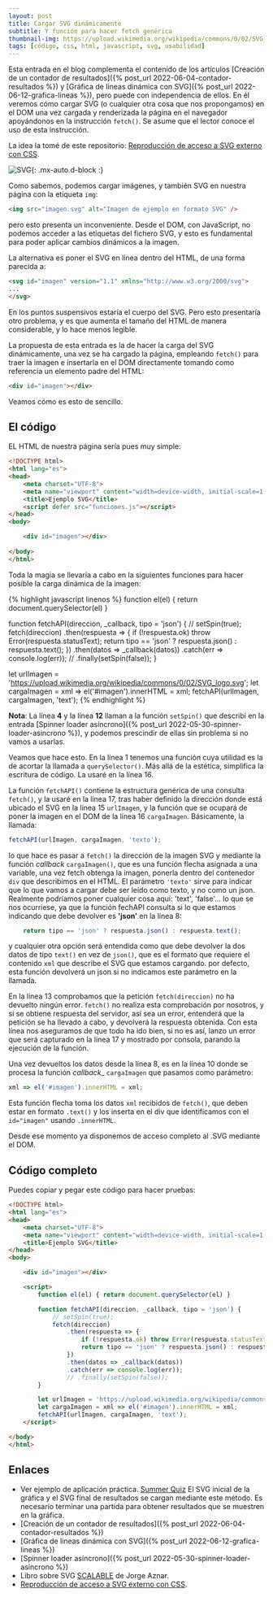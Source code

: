 ```yaml
---
layout: post
title: Cargar SVG dinámicamente
subtitle: Y función para hacer fetch genérica
thumbnail-img: https://upload.wikimedia.org/wikipedia/commons/0/02/SVG_logo.svg
tags: [código, css, html, javascript, svg, usabilidad]
---
```

Esta entrada en el blog complementa el contenido de los artículos [Creación de un contador de resultados]({% post_url 2022-06-04-contador-resultados %}) y [Gráfica de lineas dinámica con SVG]({% post_url 2022-06-12-grafica-lineas %}), pero puede con independencia de ellos. En él veremos cómo cargar SVG (o cualquier otra cosa que nos propongamos) en el DOM una vez cargada y renderizada la página en el navegador apoyándonos en la instrucción ```fetch()```. Se asume que el lector conoce el uso de esta instrucción.

La idea la tomé de este repositorio: [Reproducción de acceso a SVG externo con CSS](https://github.com/ojgarciab/335841-stackoverflow-es).

![SVG](https://upload.wikimedia.org/wikipedia/commons/0/02/SVG_logo.svg){: .mx-auto.d-block :}

Como sabemos, podemos cargar imágenes, y también SVG en nuestra página con la etiqueta ```img```:

```html
<img src="imagen.svg" alt="Imagen de ejemplo en formato SVG" />
```

pero esto presenta un inconveniente. Desde el DOM, con JavaScript, no podemos acceder a las etiquetas del fichero SVG, y esto es fundamental para poder aplicar cambios dinámicos a la imagen.

La alternativa es poner el SVG en línea dentro del HTML, de una forma parecida a:

```html
<svg id="imagen" version="1.1" xmlns="http://www.w3.org/2000/svg">
...
</svg>
```
En los puntos suspensivos estaría el cuerpo del SVG. Pero esto presentaría otro problema, y es que aumenta el tamaño del HTML de manera considerable, y lo hace menos legible.

La propuesta de esta entrada es la de hacer la carga del SVG dinámicamente, una vez se ha cargado la página, empleando ```fetch()``` para traer la imagen e insertarla en el DOM directamente tomando como referencia un elemento padre del HTML:

```html
<div id="imagen"></div>
```
Veamos cómo es esto de sencillo.

## El código

EL HTML de nuestra página sería pues muy simple:

```html
<!DOCTYPE html>
<html lang="es">
<head>
    <meta charset="UTF-8">
    <meta name="viewport" content="width=device-width, initial-scale=1.0">
    <title>Ejemplo SVG</title>
    <script defer src="funciones.js"></script>
</head>
<body>

    <div id="imagen"></div>
    
</body>
</html>
```
Toda la magia se llevaría a cabo en la siguientes funciones para hacer posible la carga dinámica de la imagen:

{% highlight javascript linenos %}
function el(el) { return document.querySelector(el) }

function fetchAPI(direccion, _callback, tipo = 'json') {
    // setSpin(true);
    fetch(direccion)
        .then(respuesta => {
            if (!respuesta.ok) throw Error(respuesta.statusText);
            return tipo == 'json' ? respuesta.json() : respuesta.text();
        })
        .then(datos => _callback(datos))
        .catch(err => console.log(err));
        // .finally(setSpin(false));
}

let urlImagen = 'https://upload.wikimedia.org/wikipedia/commons/0/02/SVG_logo.svg';
let cargaImagen = xml => el('#imagen').innerHTML = xml;
fetchAPI(urlImagen, cargaImagen, 'text');
{% endhighlight %}

__Nota__: La línea __4__ y la línea __12__ llaman a la función ```setSpin()``` que describí en la entrada [Spinner loader asíncrono]({% post_url 2022-05-30-spinner-loader-asincrono %}), y podemos prescindir de ellas sin problema si no vamos a usarlas.

Veamos que hace esto. En la línea 1 tenemos una función cuya utilidad es la de acortar la llamada a ```querySelector()```. Más allá de la estética, simplifica la escritura de código. La usaré en la línea 16.

La función ```fetchAPI()``` contiene la estructura genérica de una consulta ```fetch()```, y la usaré en la línea 17, tras haber definido la dirección donde está ubicado el SVG en la línea 15 ```urlImagen```, y la función que se ocupará de poner la imagen en el DOM de la línea 16 ```cargaImagen```. Básicamente, la llamada:

```javascript
fetchAPI(urlImagen, cargaImagen, 'texto');
```

lo que hace es pasar a ```fetch()``` la dirección de la imagen SVG y mediante la función _callback_ ```cargaImagen()```, que es una función flecha asignada a una variable, una vez fetch obtenga la imagen, ponerla dentro del contenedor ```div``` que describimos en el HTML. El parámetro ```'texto'``` sirve para indicar que lo que vamos a cargar debe ser leído como texto, y no como un json. Realmente podríamos poner cualquier cosa aquí: 'text', 'false'... lo que se nos ocurriese,  ya que la función fechAPI consulta si lo que estamos indicando que debe devolver es __'json'__ en la línea 8:

```javascript
    return tipo == 'json' ? respuesta.json() : respuesta.text();
```
y cualquier otra opción será entendida como que debe devolver la dos datos de tipo ```text()``` en vez de ```json()```, que es el formato que requiere el contenido ```xml``` que describe el SVG que estamos cargando. por defecto, esta función devolverá un json si no indicamos este parámetro en la llamada.

En la línea 13 comprobamos que la petición ```fetch(direccion)``` no ha devuelto ningún error. ```fetch()``` no realiza esta comprobación por nosotros, y si se obtiene respuesta del servidor, así sea un error, entenderá que la petición se ha llevado a cabo, y devolverá la respuesta obtenida. Con esta línea nos aseguramos de que todo ha ido bien, si no es así, lanzo un error que será capturado en la línea 17 y mostrado por consola, parando la ejecución de la función.

Una vez devueltos los datos desde la línea 8, es en la línea 10 donde se procesa la función _callback__ ```cargaImagen``` que pasamos como parámetro:

```javascript
xml => el('#imagen').innerHTML = xml;
```
Esta función flecha toma los datos ```xml``` recibidos de ```fetch()```, que deben estar en formato ```.text()``` y los inserta en el div que identificamos con el ```id="imagen"``` usando ```.innerHTML```.

Desde ese momento ya disponemos de acceso completo al .SVG mediante el DOM.

## Código completo

Puedes copiar y pegar este código para hacer pruebas:

```html
<!DOCTYPE html>
<html lang="es">
<head>
    <meta charset="UTF-8">
    <meta name="viewport" content="width=device-width, initial-scale=1.0">
    <title>Ejemplo SVG</title>
</head>
<body>

    <div id="imagen"></div>

    <script>
        function el(el) { return document.querySelector(el) }

        function fetchAPI(direccion, _callback, tipo = 'json') {
            // setSpin(true);
            fetch(direccion)
                .then(respuesta => {
                    if (!respuesta.ok) throw Error(respuesta.statusText);
                    return tipo == 'json' ? respuesta.json() : respuesta.text();
                })
                .then(datos => _callback(datos))
                .catch(err => console.log(err));
                // .finally(setSpin(false));
        }

        let urlImagen = 'https://upload.wikimedia.org/wikipedia/commons/0/02/SVG_logo.svg';
        let cargaImagen = xml => el('#imagen').innerHTML = xml;
        fetchAPI(urlImagen, cargaImagen, 'text');
    </script>

</body>
</html>
```

## Enlaces

* Ver ejemplo de aplicación práctica. [Summer Quiz](https://javguerra.github.io/javascript-fswd/) El SVG inicial de la gráfica y el SVG final de resultados se cargan mediante este método. Es necesario terminar una partida para obtener resultados que se muestren en la gráfica.
* [Creación de un contador de resultados]({% post_url 2022-06-04-contador-resultados %})
* [Gráfica de lineas dinámica con SVG]({% post_url 2022-06-12-grafica-lineas %})
* [Spinner loader asíncrono]({% post_url 2022-05-30-spinner-loader-asincrono %})
* Libro sobre SVG [SCALABLE](https://leanpub.com/scalable/) de Jorge Aznar.
* [Reproducción de acceso a SVG externo con CSS](https://github.com/ojgarciab/335841-stackoverflow-es).